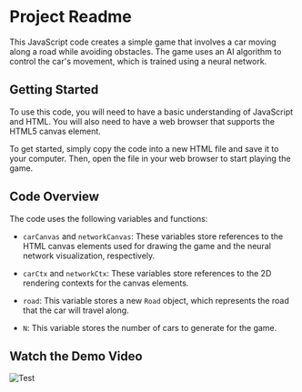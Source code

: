 # Project Readme

This JavaScript code creates a simple game that involves a car moving along a road while avoiding obstacles. The game uses an AI algorithm to control the car's movement, which is trained using a neural network.

## Getting Started

To use this code, you will need to have a basic understanding of JavaScript and HTML. You will also need to have a web browser that supports the HTML5 canvas element.

To get started, simply copy the code into a new HTML file and save it to your computer. Then, open the file in your web browser to start playing the game.

## Code Overview

The code uses the following variables and functions:

- `carCanvas` and `networkCanvas`: These variables store references to the HTML canvas elements used for drawing the game and the neural network visualization, respectively.

- `carCtx` and `networkCtx`: These variables store references to the 2D rendering contexts for the canvas elements.

- `road`: This variable stores a new `Road` object, which represents the road that the car will travel along.

- `N`: This variable stores the number of cars to generate for the game.

## Watch the Demo Video
![Test](static/test.gif)
